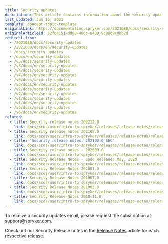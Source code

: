 ```yaml
---
title: Security updates
description: This article contains information about the security updates that happened to the Spryker Commerce OS.
last_updated: Jun 16, 2021
template: concept-topic-template
originalLink: https://documentation.spryker.com/2021080/docs/security-updates
originalArticleId: 52f64151-dd88-406c-8408-9c08d9c0bb2d
redirect_from:
  - /2021080/docs/security-updates
  - /2021080/docs/en/security-updates
  - /docs/security-updates
  - /docs/en/security-updates
  - /v5/docs/security-updates
  - /v5/docs/en/security-updates
  - /v4/docs/security-updates
  - /v4/docs/en/security-updates
  - /v3/docs/security-updates
  - /v3/docs/en/security-updates
  - /v2/docs/security-updates
  - /v2/docs/en/security-updates
  - /v1/docs/security-updates
  - /v1/docs/en/security-updates
  - /v6/docs/security-updates
  - /v6/docs/en/security-updates
related:
  - title: Security release notes 202212.0
    link: docs/scos/user/intro-to-spryker/releases/release-notes/release-notes-202212.0/security-release-notes-202212.0.html
  - title: Security release notes 202108.0
    link: docs/scos/user/intro-to-spryker/releases/release-notes/release-notes-202108.0/security-release-notes-202108.0.html
  - title: "Security release notes: 202102.0 SEC"
    link: docs/scos/user/intro-to-spryker/releases/release-notes/release-notes-202102.0/security-release-notes-202102.0-sec.html
  - title: Security release notes - 202009.0
    link: docs/scos/user/intro-to-spryker/releases/release-notes/release-notes-202009.0/security-release-notes-202009.0.html
  - title: Security Release Notes - Code Releases May, 2020
    link: docs/scos/user/intro-to-spryker/releases/release-notes/release-notes-code-releases-may-2020/security-release-notes-code-releases-may-2020.html
  - title: Security Release Notes 202001.0
    link: docs/scos/user/intro-to-spryker/releases/release-notes/release-notes-202001.0/security-release-notes-202001.0.html
  - title: Security Release Notes 201907.0
    link: docs/scos/user/intro-to-spryker/releases/release-notes/release-notes-201907.0/security-release-notes-201907.0.html
  - title: Security Release Notes 201903.0
    link: docs/scos/user/intro-to-spryker/releases/release-notes/release-notes-201903.0/security-release-notes-201903.0.html
  - title: Security Release Notes 2018.11.0
    link: docs/scos/user/intro-to-spryker/releases/release-notes/release-notes-2018.11.0/security-release-notes-2018.11.0.html
---
```


To receive a security updates email, please request the subscription at [support@spryker.com](mailto:support@spryker.com).
     
Check out our Security Release notes in the [Release Notes](/docs/scos/user/intro-to-spryker/releases/release-notes/release-notes.html) article for each respective release.


